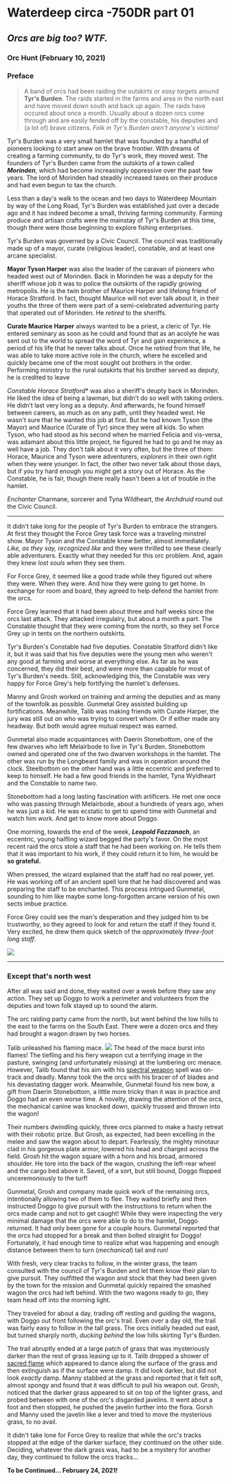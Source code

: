 # Waterdeep circa -750DR part 01

## *Orcs are big too? WTF.* 	
### Orc Hunt (February 10, 2021)

### Preface
>A band of orcs had been raiding the outskirts or *easy targets* around **Tyr's Burden**. The raids started in the farms and area in the north east and have moved down south and back up again. The raids have occured about once a month. Usually about a dozen orcs come through and are easily fended off by the constable,  his deputies and (a lot of) brave citizens. *Folk in Tyr's Burden aren't anyone's victims!*


Tyr's Burden was a very small hamlet that was founded by a handful of pioneers looking to start anew on the brave frontier. With dreams of creating a farming community, to do Tyr's work, they moved west. The founders of Tyr's Burden came from the outskirts of a town called ***Morinden***, which had become increasingly oppressive over the past few years. The lord of Morinden had steadily increased taxes on their produce and had even begun to tax the church. 

Less than a day's walk to the ocean and two days to Waterdeep Mountain by way of the Long Road, Tyr's Burden was established just over a decade ago and it has indeed become a small, thriving farming community. Farming produce and artisan crafts were the mainstay of Tyr's Burden at this time, though there were those beginning to explore fishing enterprises.

Tyr's Burden was governed by a Civic Council. The council was traditionally made up of a mayor, curate (religious leader), constable, and at least one arcane specialist. 

**Mayor Tyson Harper** was also the leader of the caravan of pioneers who headed west out of Morinden. Back in Morinden he was a deputy for the sheriff whose job it was to police the outskirts of the rapidly growing metropolis. He is the twin brother of Maurice Harper and lifelong friend of Horace Stratford. In fact, thought Maurice will not ever talk about it, in their youths the three of them were part of a semi-celebrated adventuring party that operated out of Morinden. He *retired* to the sheriffs.

**Curate Maurice Harper** always wanted to be a priest, a cleric of Tyr. He entered seminary as soon as he could and found that as an acolyte he was sent out to the world to spread the word of Tyr and gain experience, a period of his life that he never talks about. Once he *retired* from that life, he was able to take more active role in the church, where he excelled and quickly became one of the most sought out brothers in the order. Performing ministry to the rural outskirts that his brother served as deputy, he is credited to leave 

**Constable* Horace Stratford** was also a sheriff's deupty back in Morinden. He liked the idea of being a lawman, but didn’t do so well with taking orders. He didn’t last very long as a deputy. And afterwards, he found himself between careers, as much as on any path, until they headed west. He wasn't sure that he wanted this job at first. But he had known Tyson (the Mayor) and Maurice (Curate of Tyr) since they were all kids. So when Tyson, who had stood as his second when he married Felicia and vis-versa, was adamant about this little project, he figured he had to go and he may as well have a job. They don't talk about it very often, but the three of them: Horace, Maurice and Tyson were adventurers, *explorers* in their own right when they were younger. In fact, the other two never talk about those days, but if you try hard enough you might get a story out of Horace. As the Constable, he is fair, though there really hasn't been a lot of trouble in the hamlet.

*Enchanter* Charmane, sorcerer and Tyna Wildheart, the *Archdruid* round out the Civic Council. 

---

It didn't take long for the people of Tyr's Burden to embrace the strangers. At first they thought the Force Grey task force was a traveling minstrel show. Mayor Tyson and the Constable knew better, almost immediately. *Like, as they say, recognized like* and they were thrilled to see these clearly able adventurers. Exactly what they needed for this orc problem. And, again they knew *lost souls* when they see them.

For Force Grey, it seemed like a good trade while they figured out where they were. When they were. And how they were going to get home. In exchange for room and board, they agreed to help defend the hamlet from the orcs.

Force Grey learned that it had been about three and half weeks since the orcs last attack. They attacked irregulalry, but about a month a part. The Constable thought that they were coming from the north, so they set Force Grey up in tents on the northern outskirts. 

Tyr's Burden's Constable had five deputies. Constable Stratford didn't like it, but it was said that his five deputies were the young men who weren't any good at farming and worse at everything else. As far as he was concerned, they did their best, and were more than capable for most of Tyr's Burden's needs. Still, acknowledging this, the Constable was very happy for Force Grey's help fortifying the hamlet's defenses.

Manny and Grosh worked on training and arming the deputies and as many of the townfolk as possible. Gunmetal Grey assisted building up fortifications. Meanwhile, Talib was making friends with Curate Harper, the jury was still out on who was trying to convert whom. Or if either made any headway. But both would agree mutual respect was earned.

Gunmetal also made acquaintances with Daerin Stonebottom, one of the few dwarves who left Melairbode to live in Tyr's Burden. Stonebottom owned and operated one of the two dwarven workshops in the hamlet. The other was run by the Longbeard family and was in operation around the clock. Steelbottom on the other hand was a little eccentric and preferred to keep to himself. He had a few good friends in the hamlet, Tyna Wyldheart and the Constable to name two.

Stonebottom had a long lasting fascination with artificers. He met one once who was passing through Melairbode, about a hundreds of years ago, when he was just a kid. He was ecstatic to get to spend time with Gunmetal and watch him work. And get to know more about Doggo.

One morning, towards the end of the week, ***Leopold Fazzanach***, an eccentric, young halfling wizard begged the party's favor. On the most recent raid the orcs stole a staff that he had been working on. He tells them that it was important to his work, if they could return it to him, he would be **so grateful.**

When pressed, the wizard explained that the staff had no real power, yet. He was working off of an ancient spell lore that he had discovered and was preparing the staff to be enchanted. This process intrigued Gunmetal, sounding to him like maybe some long-forgotten arcane version of his own sects imbue practice. 

Force Grey could see the man's desperation and they judged him to be trustworthy, so they agreed to look for and return the staff if they found it. Very excited, he drew them quick sketch of the *approximately three-foot long staff*.

![](https://i.imgur.com/mLiSxru.jpg)

---

### Except that's north west

After all was said and done, they waited over a week before they saw any action. They set up Doggo to work a perimeter and volunteers from the deputies and town folk stayed up to sound the alarm. 

The orc raiding party came from the north, but went behind the low hills to the east to the farms on the South East. There were a dozen orcs and they had brought a wagon drawn by two horses.

Talib unleashed his flaming mace.
![](https://i.imgur.com/mhLlK8o.jpg)
The head of the mace burst into flames! The tiefling and his fiery weapon cut a terrifying image in the pasture, swinging (and unfortunately missing) at the lumbering orc menace. However, Talib found that his aim with his [spectral weapon](https://www.dndbeyond.com/spells/spiritual-weapon) spell was on-track and deadly. Manny took the the orcs with his bracer of of blades and his devastating dagger work. Meanwhile, Gunmetal found his new bow, a gift from Daerin Stonebottom, a little more tricky than it was in practice and Doggo had an even worse time. A novelty, drawing the attention of the orcs, the mechanical canine was knocked down, quickly trussed and thrown into the wagon!

Their numbers dwindling quickly, three orcs planned to make a hasty retreat with their robotic prize. But Grosh, as expected, had been excelling in the melee and saw the wagon about to depart. Fearlessly, the mighty minotaur clad in his gorgeous plate armor, lowered his head and charged across the field. Grosh hit the wagon square with a horn and his broad, armored shoulder. He tore into the back of the wagon, crushing the left-rear wheel and the cargo bed above it. Saved, of a sort, but still bound, Doggo flopped unceremoniously to the turf!

Gunmetal, Grosh and company made quick work of the remaining orcs, intentionally allowing two of them to flee. They waited briefly and then instructed Doggo to give pursuit with the instructions to return when the orcs made camp and not to get caught! While they were inspecting the very minimal damage that the orcs were able to do to the hamlet, Doggo returned. It had only been gone for a couple hours. Gunmetal reported that the orcs had stopped for a break and then bolted straight for Doggo! Fortunately, it had enough time to realize what was happening and enough distance between them to turn (*mechanical*) tail and run!

With fresh, very clear tracks to follow, in the winter grass, the team consulted with the council of Tyr's Burden and let them know their plan to give pursuit. They outfitted the wagon and stock that they had been given by the town for the mission and Gunmetal quickly repaired the smashed wagon the orcs had left behind. With the two wagons ready to go, they team head off into the morning light.

They traveled for about a day, trading off resting and guiding the wagons, with Doggo out front following the orc's trail. Even over a day old, the trail was fairly easy to follow in the tall grass. The orcs initially headed out east, but turned sharply north, *ducking behind* the low hills skirting Tyr's Burden. 

The trail abruptly ended at a large patch of grass that was mysteriously darker than the rest of grass leasing up to it. Talib dropped a shower of [sacred flame](https://www.dndbeyond.com/spells/sacred-flame) which appeared to dance along the surface of the grass and then extinguish as if the surface were damp. It did look darker, but did not look *exactly* damp. Manny stabbed at the grass and reported that it felt soft, almost spongy and found that it was difficult to pull his weapon out. Grosh, noticed that the darker grass appeared to sit on top of the lighter grass, and probed between with one of the orc's disgarded javelins. It went about a foot and then stopped, he pushed the javelin further into the flora. Gorsh and Manny used the javelin like a lever and tried to move the mysterious grass, to no avail.

It didn't take lone for Force Grey to realize that while the orc's tracks stopped at the edge of the darker surface, they continued on the other side. Deciding, whatever the dark grass was, had to be a mystery for another day, they continued to follow the orcs tracks...

**To be Continued...
February 24, 2021!**
